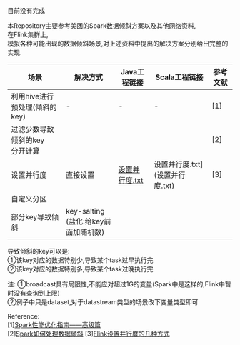 目前没有完成

本Repository主要参考美团的Spark数据倾斜方案以及其他网络资料,<br>
在Flink集群上,<br>
模拟各种可能出现的数据倾斜场景,对上述资料中提出的解决方案分别给出完整的实现.




|场景|解决方式|Java工程链接|Scala工程链接|参考文献|
|---|---|---|---|---|
|利用hive进行预处理(倾斜的key)|-|-|-|[1]
|过滤少数导致倾斜的key<br>分开计算||||[2]
|设置并行度|直接设置|[设置并行度.txt](设置并行度.txt)|设置并行度.txt](设置并行度.txt)|[3]|
|自定义分区|
|部分key导致倾斜|key-salting<br>(盐化:给key前面加随机数)|




导致倾斜的key可以是:<br>
①该key对应的数据特别少,导致某个task过早执行完<br>
②该key对应的数据特别多,导致某个task过晚执行完<br>

注:
①broadcast具有局限性,不能应对超过1G的变量(Spark中是这样的,Flink中暂时没有查询到上限)<br>
②例子中只是dataset,对于datastream类型的场景改下变量类型即可



Reference:<br>
[1][Spark性能优化指南——高级篇](https://tech.meituan.com/2016/05/12/spark-tuning-pro.html)<br>
[2][Spark如何处理数据倾斜](https://blog.csdn.net/kaede1209/article/details/81145560)
[3][Flink设置并行度的几种方式](http://www.mamicode.com/info-detail-2957062.html)